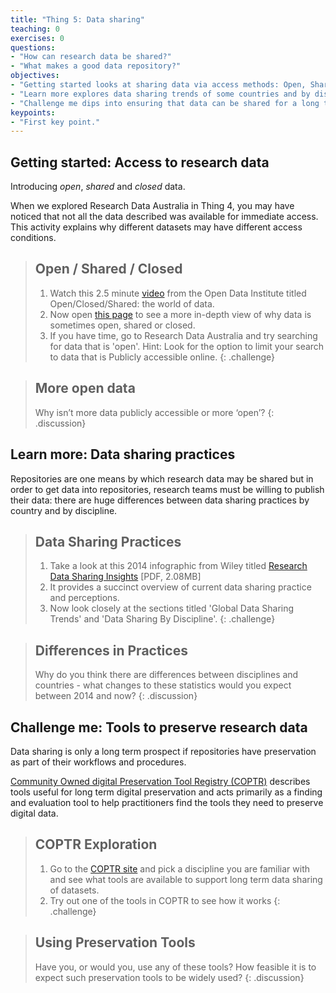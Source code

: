 ```yaml
---
title: "Thing 5: Data sharing"
teaching: 0
exercises: 0
questions:
- "How can research data be shared?"
- "What makes a good data repository?"
objectives:
- "Getting started looks at sharing data via access methods: Open, Shared and Closed Data"
- "Learn more explores data sharing trends of some countries and by disciplines"
- "Challenge me dips into ensuring that data can be shared for a long time via some preservation tools."
keypoints:
- "First key point."
---
```


## Getting started:  Access to research data

Introducing *open*, *shared* and *closed* data.

When we explored Research Data Australia in Thing 4, you may have noticed that not all the data described was available for immediate access. This activity explains why different datasets may have different access conditions.

>## Open / Shared / Closed
>1. Watch this 2.5 minute [video](https://vimeo.com/125783029) from the Open Data Institute titled Open/Closed/Shared: the world of data.
>2. Now open [this page](http://www.ands.org.au/working-with-data/articulating-the-value-of-open-data/open-data) to see a more in-depth view of why data is sometimes open, shared or closed.
>3. If you have time, go to Research Data Australia and try searching for data that is 'open'. Hint: Look for the option to limit your search to data that is Publicly accessible online.
{: .challenge}

>## More open data
>Why isn’t  more data publicly accessible or more ‘open’?
{: .discussion}

## Learn more: Data sharing practices

Repositories are one means by which research data may be shared but in order to get data into repositories, research teams must be willing to publish their data: there are huge differences between data sharing practices by country and by discipline.

>## Data Sharing Practices
>1. Take a look at this 2014 infographic from Wiley titled [Research Data Sharing Insights](http://www.acscinf.org/PDF/Giffi-%20Researcher%20Data%20Insights%20--%20Infographic%20FINAL%20REVISED.pdf) [PDF, 2.08MB]
>2. It provides a succinct overview of current data sharing practice and perceptions.
>3. Now look closely at the sections titled 'Global Data Sharing Trends' and 'Data Sharing By Discipline'.
{: .challenge}

>## Differences in Practices
>Why do you think there are differences between disciplines and countries - what changes to these statistics would you expect between 2014 and now?
{: .discussion}

## Challenge me: Tools to preserve research data

Data sharing is only a long term prospect if repositories have preservation as part of their workflows and procedures.

[Community Owned digital Preservation Tool Registry (COPTR)](http://www.digipres.org/) describes tools useful for long term digital preservation and acts primarily as a finding and evaluation tool to help practitioners find the tools they need to preserve digital data.

>## COPTR Exploration
>1. Go to the [COPTR site](http://www.digipres.org/) and pick a discipline you are familiar with and see what tools are available to support long term data sharing of datasets.
>2. Try out one of the tools in COPTR to see how it works
{: .challenge}

>## Using Preservation Tools
>Have you, or would you, use any of these tools?  How feasible it is to expect such preservation tools to be widely used?
{: .discussion}
